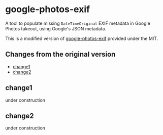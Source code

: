 # google-photos-exif

A tool to populate missing `DateTimeOriginal` EXIF metadata in Google Photos takeout, using Google's JSON metadata.

This is a modified version of [google-photos-exif](https://github.com/mattwilson1024/google-photos-exif) provided under the MIT.

## Changes from the original version
- [change1](#change1)
- [change2](#change2)

## change1
under construction

## change2
under construction
